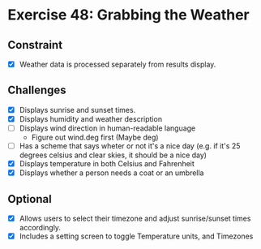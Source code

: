# Exercise 48: Grabbing the Weather

## Constraint

- [x] Weather data is processed separately from results display.

## Challenges

- [x] Displays sunrise and sunset times.
- [x] Displays humidity and weather description
- [ ] Displays wind direction in human-readable language
  - Figure out wind.deg first (Maybe deg)
- [ ] Has a scheme that says wheter or not it's a nice day (e.g. if it's 25 degrees celsius and clear skies, it should be a nice day)
- [x] Displays temperature in both Celsius and Fahrenheit
- [x] Displays whether a person needs a coat or an umbrella

## Optional

- [x] Allows users to select their timezone and adjust sunrise/sunset times accordingly.
- [x] Includes a setting screen to toggle Temperature units, and Timezones
